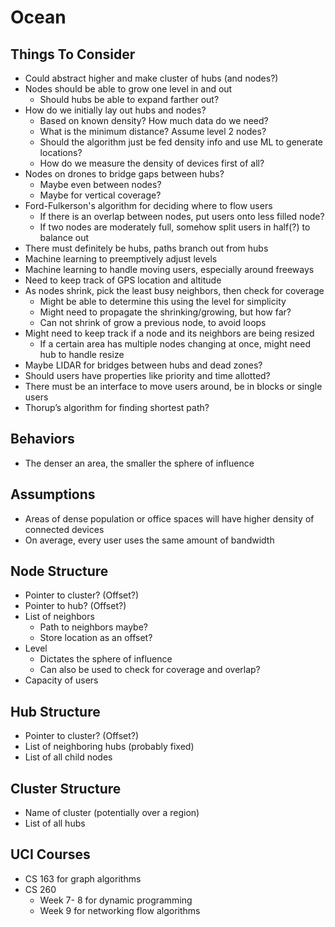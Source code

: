 # Ocean

## Things To Consider
- Could abstract higher and make cluster of hubs (and nodes?)
- Nodes should be able to grow one level in and out
	- Should hubs be able to expand farther out?
- How do we initially lay out hubs and nodes?
	- Based on known density? How much data do we need?
	- What is the minimum distance? Assume level 2 nodes?
	- Should the algorithm just be fed density info and use ML to generate locations?
	- How do we measure the density of devices first of all?
- Nodes on drones to bridge gaps between hubs?
	- Maybe even between nodes?
	- Maybe for vertical coverage?
- Ford-Fulkerson's algorithm for deciding where to flow users
	- If there is an overlap between nodes, put users onto less filled node?
	- If two nodes are moderately full, somehow split users in half(?) to balance out
- There must definitely be hubs, paths branch out from hubs
- Machine learning to preemptively adjust levels
- Machine learning to handle moving users, especially around freeways
- Need to keep track of GPS location and altitude
- As nodes shrink, pick the least busy neighbors, then check for coverage
	- Might be able to determine this using the level for simplicity
	- Might need to propagate the shrinking/growing, but how far?
	- Can not shrink of grow a previous node, to avoid loops
- Might need to keep track if a node and its neighbors are being resized
	- If a certain area has multiple nodes changing at once, might need hub to handle resize
- Maybe LIDAR for bridges between hubs and dead zones?
- Should users have properties like priority and time allotted?
- There must be an interface to move users around, be in blocks or single users
- Thorup’s algorithm for finding shortest path?

## Behaviors
- The denser an area, the smaller the sphere of influence

## Assumptions
- Areas of dense population or office spaces will have higher density of connected devices
- On average, every user uses the same amount of bandwidth

## Node Structure
- Pointer to cluster? (Offset?)
- Pointer to hub? (Offset?)
- List of neighbors
	- Path to neighbors maybe?
	- Store location as an offset?
- Level
	- Dictates the sphere of influence
	- Can also be used to check for coverage and overlap?
- Capacity of users

## Hub Structure
- Pointer to cluster? (Offset?)
- List of neighboring hubs (probably fixed)
- List of all child nodes

## Cluster Structure
- Name of cluster (potentially over a region)
- List of all hubs

## UCI Courses
- CS 163 for graph algorithms
- CS 260
	- Week 7- 8 for dynamic programming
	- Week 9 for networking flow algorithms
